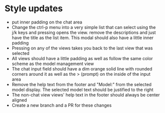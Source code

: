 # Style updates
- put inner padding on the chat area
- Change the ctrl-p menu into a very simple list that can select using the j/k keys and pressing <enter> opens the view. remove the descriptions and just have the title as the list item. This modal should also have a little inner padding
- Pressing <esc> on any of the views takes you back to the last view that was selected
- All views should have a little padding as well as follow the same color scheme as the model management view
- The chat input field should have a dim orange solid line with rounded corners around it as well as the > (prompt) on the inside of the input area
- Remove the help text from the footer and "Model:" from the selected model display. The selected model text should be justified to the right
- The non-chat view views' help text in the footer should always be center aligned
- Create a new branch and a PR for these changes
